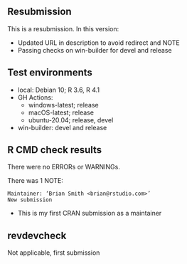 ## Resubmission

This is a resubmission. In this version:

* Updated URL in description to avoid redirect and NOTE
* Passing checks on win-builder for devel and release

## Test environments

* local: Debian 10; R 3.6, R 4.1
* GH Actions:
  - windows-latest; release
  - macOS-latest; release
  - ubuntu-20.04; release, devel
* win-builder: devel and release

## R CMD check results

There were no ERRORs or WARNINGs. 

There was 1 NOTE:

    Maintainer: ‘Brian Smith <brian@rstudio.com>’
    New submission

* This is my first CRAN submission as a maintainer

## revdevcheck

Not applicable, first submission
